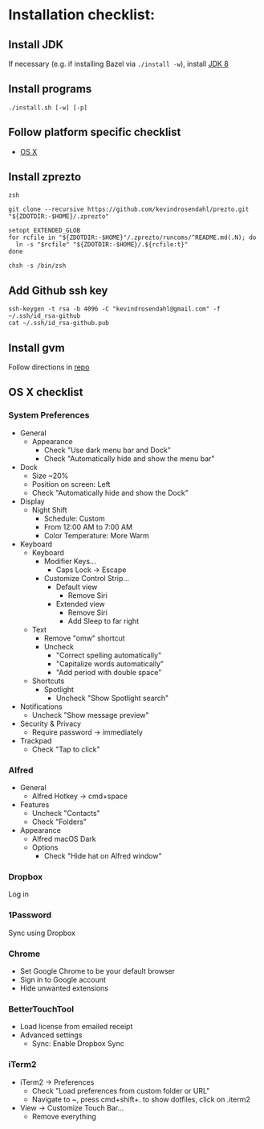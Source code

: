 # Installation checklist:

## Install JDK

If necessary (e.g. if installing Bazel via `./install -w`), install [JDK 8](http://www.oracle.com/technetwork/java/javase/downloads/jdk8-downloads-2133151.html)

## Install programs

```
./install.sh [-w] [-p]
```

## Follow platform specific checklist

- [OS X](#os-x-checklist)

## Install zprezto

```
zsh
```

```
git clone --recursive https://github.com/kevindrosendahl/prezto.git "${ZDOTDIR:-$HOME}/.zprezto"
```

```
setopt EXTENDED_GLOB
for rcfile in "${ZDOTDIR:-$HOME}"/.zprezto/runcoms/^README.md(.N); do
  ln -s "$rcfile" "${ZDOTDIR:-$HOME}/.${rcfile:t}"
done
```

```
chsh -s /bin/zsh
```

## Add Github ssh key

```
ssh-keygen -t rsa -b 4096 -C "kevindrosendahl@gmail.com" -f ~/.ssh/id_rsa-github
cat ~/.ssh/id_rsa-github.pub
```

## Install gvm

Follow directions in [repo](https://github.com/moovweb/gvm)

## OS X checklist

### System Preferences

- General
  - Appearance
    - Check "Use dark menu bar and Dock"
    - Check "Automatically hide and show the menu bar"
- Dock
  - Size ~20%
  - Position on screen: Left
  - Check "Automatically hide and show the Dock"
- Display
  - Night Shift
    - Schedule: Custom
    - From 12:00 AM to 7:00 AM
    - Color Temperature: More Warm
- Keyboard
  - Keyboard
    - Modifier Keys...
      - Caps Lock -> Escape
    - Customize Control Strip...
      - Default view
        - Remove Siri
      - Extended view
        - Remove Siri
        - Add Sleep to far right
  - Text
    - Remove "omw" shortcut
    - Uncheck
      - "Correct spelling automatically"
      - "Capitalize words automatically"
      - "Add period with double space"
  - Shortcuts
    - Spotlight
      - Uncheck "Show Spotlight search"
- Notifications
  - Uncheck "Show message preview"
- Security & Privacy
  - Require password -> immediately
- Trackpad
  - Check "Tap to click"

### Alfred

- General
  - Alfred Hotkey -> cmd+space
- Features
  - Uncheck "Contacts"
  - Check "Folders"
- Appearance
  - Alfred macOS Dark
  - Options
    - Check "Hide hat on Alfred window"

### Dropbox

Log in

### 1Password

Sync using Dropbox

### Chrome

- Set Google Chrome to be your default browser
- Sign in to Google account
- Hide unwanted extensions

### BetterTouchTool

- Load license from emailed receipt
- Advanced settings
  - Sync: Enable Dropbox Sync

### iTerm2

- iTerm2 -> Preferences
  - Check "Load preferences from custom folder or URL"
  - Navigate to ~, press cmd+shift+. to show dotfiles, click on .iterm2
- View -> Customize Touch Bar...
  - Remove everything

